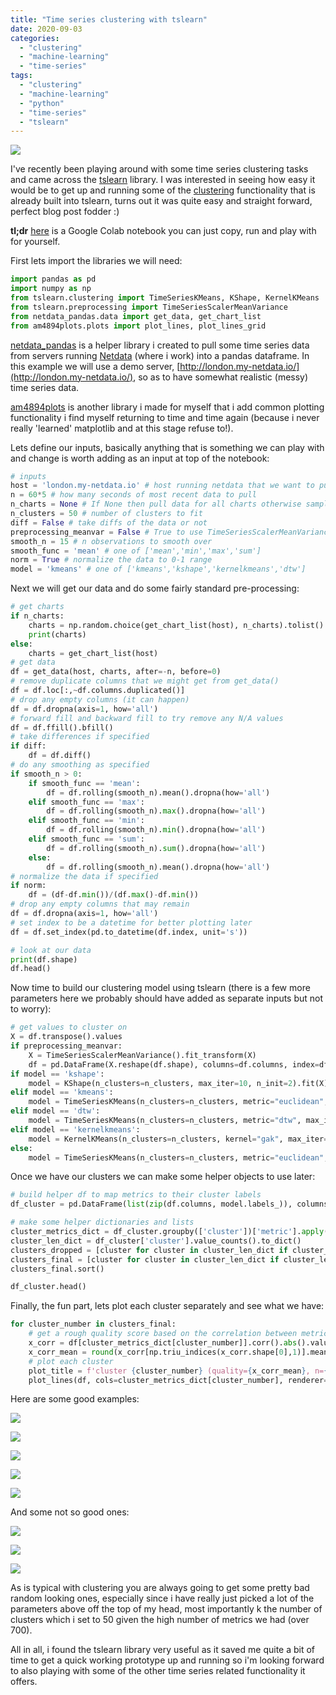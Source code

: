 ```yaml
---
title: "Time series clustering with tslearn"
date: 2020-09-03
categories: 
  - "clustering"
  - "machine-learning"
  - "time-series"
tags: 
  - "clustering"
  - "machine-learning"
  - "python"
  - "time-series"
  - "tslearn"
---
```


![](/assets/images/2020-09-03-time-series-clustering-with-tslearn/image-9-1024x411.png)

I've recently been playing around with some time series clustering tasks and came across the [tslearn](https://tslearn.readthedocs.io/en/stable/index.html) library. I was interested in seeing how easy it would be to get up and running some of the [clustering](https://tslearn.readthedocs.io/en/stable/gen_modules/tslearn.clustering.html#module-tslearn.clustering) functionality that is already built into tslearn, turns out it was quite easy and straight forward, perfect blog post fodder :)

**tl;dr** [here](https://colab.research.google.com/drive/1ngpyXDYcDfbaVu_TVhalUuGsoDRqQJa8?usp=sharing) is a Google Colab notebook you can just copy, run and play with for yourself.

First lets import the libraries we will need:

```python
import pandas as pd
import numpy as np
from tslearn.clustering import TimeSeriesKMeans, KShape, KernelKMeans
from tslearn.preprocessing import TimeSeriesScalerMeanVariance
from netdata_pandas.data import get_data, get_chart_list
from am4894plots.plots import plot_lines, plot_lines_grid
```

[netdata\_pandas](https://netdata.github.io/netdata-pandas/) is a helper library i created to pull some time series data from servers running [Netdata](https://www.netdata.cloud/) (where i work) into a pandas dataframe. In this example we will use a demo server, [http://london.my-netdata.io/](http://london.my-netdata.io/), so as to have somewhat realistic (messy) time series data.

[am4894plots](https://am4894plots.readthedocs.io/en/latest/) is another library i made for myself that i add common plotting functionality i find myself returning to time and time again (because i never really 'learned' matplotlib and at this stage refuse to!).

Lets define our inputs, basically anything that is something we can play with and change is worth adding as an input at top of the notebook:

```python
# inputs
host = 'london.my-netdata.io' # host running netdata that we want to pull data from
n = 60*5 # how many seconds of most recent data to pull
n_charts = None # If None then pull data for all charts otherwise sample n_charts randomly
n_clusters = 50 # number of clusters to fit
diff = False # take diffs of the data or not
preprocessing_meanvar = False # True to use TimeSeriesScalerMeanVariance preprocessing
smooth_n = 15 # n observations to smooth over
smooth_func = 'mean' # one of ['mean','min','max','sum']
norm = True # normalize the data to 0-1 range
model = 'kmeans' # one of ['kmeans','kshape','kernelkmeans','dtw']
```

Next we will get our data and do some fairly standard pre-processing:

```python
# get charts
if n_charts:
    charts = np.random.choice(get_chart_list(host), n_charts).tolist()
    print(charts)
else:
    charts = get_chart_list(host)
# get data
df = get_data(host, charts, after=-n, before=0)
# remove duplicate columns that we might get from get_data()
df = df.loc[:,~df.columns.duplicated()]
# drop any empty columns (it can happen)
df = df.dropna(axis=1, how='all')
# forward fill and backward fill to try remove any N/A values
df = df.ffill().bfill()
# take differences if specified
if diff:
    df = df.diff()
# do any smoothing as specified
if smooth_n > 0:
    if smooth_func == 'mean':
        df = df.rolling(smooth_n).mean().dropna(how='all')
    elif smooth_func == 'max':
        df = df.rolling(smooth_n).max().dropna(how='all')
    elif smooth_func == 'min':
        df = df.rolling(smooth_n).min().dropna(how='all')
    elif smooth_func == 'sum':
        df = df.rolling(smooth_n).sum().dropna(how='all')
    else:
        df = df.rolling(smooth_n).mean().dropna(how='all')
# normalize the data if specified
if norm:
    df = (df-df.min())/(df.max()-df.min())
# drop any empty columns that may remain
df = df.dropna(axis=1, how='all')
# set index to be a datetime for better plotting later
df = df.set_index(pd.to_datetime(df.index, unit='s'))

# look at our data
print(df.shape)
df.head()
```

Now time to build our clustering model using tslearn (there is a few more parameters here we probably should have added as separate inputs but not to worry):

```python
# get values to cluster on
X = df.transpose().values
if preprocessing_meanvar:
    X = TimeSeriesScalerMeanVariance().fit_transform(X)
    df = pd.DataFrame(X.reshape(df.shape), columns=df.columns, index=df.index)
if model == 'kshape':
    model = KShape(n_clusters=n_clusters, max_iter=10, n_init=2).fit(X)
elif model == 'kmeans':
    model = TimeSeriesKMeans(n_clusters=n_clusters, metric="euclidean", max_iter=10, n_init=2).fit(X)
elif model == 'dtw':
    model = TimeSeriesKMeans(n_clusters=n_clusters, metric="dtw", max_iter=5, n_init=2).fit(X)
elif model == 'kernelkmeans':
    model = KernelKMeans(n_clusters=n_clusters, kernel="gak", max_iter=5, n_init=2).fit(X)
else:
    model = TimeSeriesKMeans(n_clusters=n_clusters, metric="euclidean", max_iter=10, n_init=2).fit(X)
```

Once we have our clusters we can make some helper objects to use later:

```python
# build helper df to map metrics to their cluster labels
df_cluster = pd.DataFrame(list(zip(df.columns, model.labels_)), columns=['metric', 'cluster'])

# make some helper dictionaries and lists
cluster_metrics_dict = df_cluster.groupby(['cluster'])['metric'].apply(lambda x: [x for x in x]).to_dict()
cluster_len_dict = df_cluster['cluster'].value_counts().to_dict()
clusters_dropped = [cluster for cluster in cluster_len_dict if cluster_len_dict[cluster]==1]
clusters_final = [cluster for cluster in cluster_len_dict if cluster_len_dict[cluster]>1]
clusters_final.sort()

df_cluster.head()
```

Finally, the fun part, lets plot each cluster separately and see what we have:

```python
for cluster_number in clusters_final:
    # get a rough quality score based on the correlation between metrics in the cluster
    x_corr = df[cluster_metrics_dict[cluster_number]].corr().abs().values
    x_corr_mean = round(x_corr[np.triu_indices(x_corr.shape[0],1)].mean(),2)
    # plot each cluster
    plot_title = f'cluster {cluster_number} (quality={x_corr_mean}, n={cluster_len_dict[cluster_number]})'
    plot_lines(df, cols=cluster_metrics_dict[cluster_number], renderer='colab', theme=None, title=plot_title)
```

Here are some good examples:

![](/assets/images/2020-09-03-time-series-clustering-with-tslearn/image-1024x409.png)

![](/assets/images/2020-09-03-time-series-clustering-with-tslearn/image-1-1024x411.png)

![](/assets/images/2020-09-03-time-series-clustering-with-tslearn/image-2-1024x409.png)

![](/assets/images/2020-09-03-time-series-clustering-with-tslearn/image-6-1024x415.png)

![](/assets/images/2020-09-03-time-series-clustering-with-tslearn/image-7-1024x422.png)

And some not so good ones:

![](/assets/images/2020-09-03-time-series-clustering-with-tslearn/image-3-1024x425.png)

![](/assets/images/2020-09-03-time-series-clustering-with-tslearn/image-4-1024x419.png)

![](/assets/images/2020-09-03-time-series-clustering-with-tslearn/image-8-1024x383.png)

As is typical with clustering you are always going to get some pretty bad random looking ones, especially since i have really just picked a lot of the parameters above off the top of my head, most importantly k the number of clusters which i set to 50 given the high number of metrics we had (over 700).

All in all, i found the tslearn library very useful as it saved me quite a bit of time to get a quick working prototype up and running so i'm looking forward to also playing with some of the other time series related functionality it offers.
